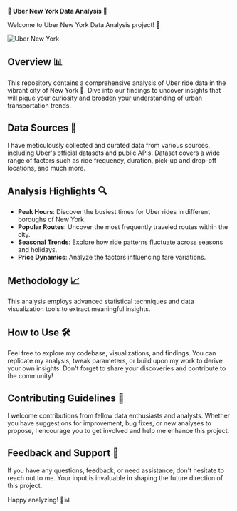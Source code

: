 **🚕 Uber New York Data Analysis 🗽**

Welcome to Uber New York Data Analysis project! 🎉

![Uber New York](https://images.unsplash.com/photo-1545153049-0a7c9b3f9ae7?ixid=MnwxMjA3fDB8MHxwaG90by1wYWdlfHx8fGVufDB8fHx8&ixlib=rb-1.2.1&auto=format&fit=crop&w=1350&q=80)

## Overview 📊
This repository contains a comprehensive analysis of Uber ride data in the vibrant city of New York 🌆. Dive into our findings to uncover insights that will pique your curiosity and broaden your understanding of urban transportation trends. 

## Data Sources 📑
I have meticulously collected and curated data from various sources, including Uber's official datasets and public APIs. Dataset covers a wide range of factors such as ride frequency, duration, pick-up and drop-off locations, and much more.

## Analysis Highlights 🔍
- **Peak Hours**: Discover the busiest times for Uber rides in different boroughs of New York.
- **Popular Routes**: Uncover the most frequently traveled routes within the city.
- **Seasonal Trends**: Explore how ride patterns fluctuate across seasons and holidays.
- **Price Dynamics**: Analyze the factors influencing fare variations.

## Methodology 📈
This analysis employs advanced statistical techniques and data visualization tools to extract meaningful insights.

## How to Use 🛠️
Feel free to explore my codebase, visualizations, and findings. You can replicate my analysis, tweak parameters, or build upon my work to derive your own insights. Don't forget to share your discoveries and contribute to the community!

## Contributing Guidelines 🤝
I welcome contributions from fellow data enthusiasts and analysts. Whether you have suggestions for improvement, bug fixes, or new analyses to propose, I encourage you to get involved and help me enhance this project.

## Feedback and Support 📧
If you have any questions, feedback, or need assistance, don't hesitate to reach out to me. Your input is invaluable in shaping the future direction of this project.

Happy analyzing! 🚀📊
